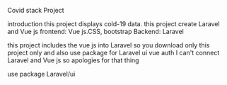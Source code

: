 Covid stack Project 

introduction
    this project displays cold-19 data. this project create Laravel and Vue js
    frontend: Vue js.CSS, bootstrap
    Backend:  Laravel

this project includes the vue js into  Laravel so you download only this project only and also use package for Laravel ui vue auth
I can't connect Laravel and Vue js so apologies for that thing

use package
Laravel/ui



